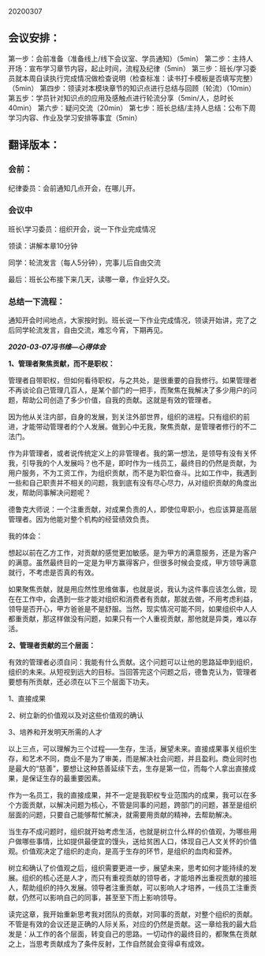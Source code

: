 20200307



## 会议安排：

第一步：会前准备（准备线上/线下会议室、学员通知）（5min）
第二步：主持人开场：宣布学习章节内容，起止时间，流程及纪律（5min）
第三步：班长/学习委员就本周自读执行完成情况做检查说明（检查标准：读书打卡模板是否填写完整）（5min）
第四步：领读对本模块章节的知识点进行总结与回顾（轮流）（10min）
第五步：学员针对知识点的应用及感触点进行轮流分享（5min/人，总时长40min）
第六步：疑问交流（20min）
第七步：班长总结/主持人总结：公布下周学习内容、作业及学习安排等事宜（5min）



## 翻译版本：

### 会前：

纪律委员：会前通知几点开会，在哪儿开。



### 会议中

班长\学习委员：组织开会，说一下作业完成情况

领读：讲解本章10分钟

同学：轮流发言（每人5分钟），完事儿后自由交流

最后：班长公布接下来几天，读哪一章，作业好久交。



### 总结一下流程：

通知开会时间地点，大家按时到。班长说一下作业完成情况，领读开始讲，完了之后同学轮流发言，自由交流，难忘今宵，下期再见。





***2020-03-07冯书维—心得体会***

**1、管理者聚焦贡献，而不是职权：**

管理者自带职权，但如何看待职权，与之共处，是很重要的自我修行。如果管理者不再谈论自己管理几百人，是某个部门的一把手，而聚焦在我解决了多少用户的问题，帮助公司创造了多少价值，自我的贡献。这就是有效的管理者。

因为他从关注内部，自身的发展，到关注外部世界，组织的进程。只有组织的前进，才能带动管理者的个人发展。做到心中无我，聚焦贡献，是管理者修行的不二法门。

作为非管理者，或者说传统定义上的非管理者。我的第一想法，是领导有没有关怀我，引导我的个人发展吗？也不是，即时作为一线员工，最终目的仍然是贡献，为用户服务，不为工资工作，为组织贡献，而不是为职位奋斗。比如工作中，我遇到一些和自己职责并不相关的问题，我到底有没有尽心尽力，从对组织贡献的角度出发，帮助同事解决问题呢？

德鲁克大师说：一个注重贡献，对成果负责的人，即使位卑职小，也应该算是高层管理者。因为他能对整个机构的经营绩效负责。

我的体会：

想起以前在乙方工作，对贡献的感觉更加敏感。是为甲方的满意服务，还是为客户的满意。虽然最终目的一定是为甲方赢得客户，但很多时候会变成，甲方领导满意就行，不考虑是否真的有效。

如果聚焦贡献，就是用应然性思维做事，也就是说，我认为这件事应该怎么做，现在在工作中，会遇到一些才能对组织和消费者有贡献，那就去做，不用考虑利益，领导是否开心，甲方爸爸是不是舒服。当然，现实情况可能不同，如果组织中人人都重贡献，那这样做没有问题，如果只有一个人重视贡献，那他就是异类，难以存活。

**2、管理者贡献的三个层面：**

有效的管理者必须自问：我能有什么贡献。这个问题可以让他的思路延申到组织，组织的未来。从短视到远大的目标。当回答完这个问题之后，德鲁克认为，管理者要想有所贡献，还必须在以下三个层面下功夫。

1、直接成果

2、树立新的价值观以及对这些价值观的确认

3、培养和开发明天所需的人才

以上三点，可以理解为三个过程——生存，生活，展望未来。直接成果事关组织生存，和艺术不同，商业不是为了审美，而是解决社会问题，并且盈利。商业同时也是最大的“慈善”，要想让这种慈善延续下去，生存是第一位，而每个人拿出直接成果，是保证生存的最重要因素。

作为一名员工，我的直接成果，并不一定是我职权专业范围内的成果，我可以在多个方面贡献，以解决问题为核心，不管是同事的问题，跨部门的问题，甚至是组织层面的问题，只要自己能够帮忙解决，就需要用贡献的精神，去帮助解决。

当生存不成问题时，组织就开始考虑生活，也就是树立什么样的价值观，为哪些用户做哪些事情，比如提供最便宜的馒头，送给贫困人口，体现自己人文关怀的价值观。价值观决定了组织的走向，是高于生存的环节，是组织的血肉和营养。

树立和确认了价值观之后，组织需要更进一步，展望未来，思考如何才能持续的发展。组织的核心还是人才，而只有重视贡献的领导者，才能培养出重视贡献的接班人，帮助组织的持久发展。领导者注重贡献，可以影响人才培养，一线员工注重贡献，仍然可以影响自己的同事，甚至至下而上影响领导。

读完这章，我开始重新思考我对团队的贡献，对同事的贡献，对整个组织的贡献。不管是有效的会议还是正确的人际关系，对应的仍然是贡献。这一章给我的最大启发是：从工作的各个层面，转变自己的思路。一切动作的最终目的，都聚焦在贡献之上，当思考贡献成为了条件反射，工作自然就会变得卓有成效。
































